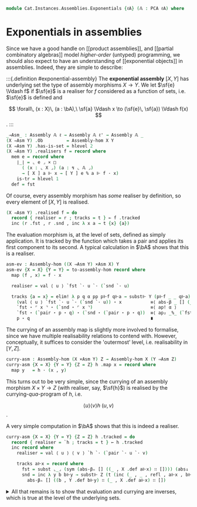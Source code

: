 <!--
```agda
open import Cat.Instances.Assemblies
open import Cat.Diagram.Exponential
open import Cat.Diagram.Terminal
open import Cat.Diagram.Product
open import Cat.Prelude

open import Data.Partial.Total
open import Data.Partial.Base
open import Data.Vec.Base using ([] ; _∷_)

open import Realisability.PCA

import Cat.Instances.Assemblies.Limits

import Realisability.Data.Pair
import Realisability.PCA.Sugar
import Realisability.Base

open is-exponential
open Exponential
```
-->

```agda
module Cat.Instances.Assemblies.Exponentials {ℓA} (𝔸 : PCA ℓA) where
```

<!--
```agda
open Realisability.Data.Pair 𝔸
open Realisability.PCA.Sugar 𝔸
open Realisability.Base 𝔸

open Cat.Instances.Assemblies.Limits 𝔸

private variable
  ℓ ℓ' : Level
  X Y Z : Assembly 𝔸 ℓ
```
-->

# Exponentials in assemblies

Since we have a good handle on [[product assemblies]], and [[partial
combinatory algebras]] model *higher-order* (untyped) programming, we
should also expect to have an understanding of [[exponential objects]]
in assemblies. Indeed, they are simple to describe:

:::{.definition #exponential-assembly}
The **exponential assembly** $[X, Y]$ has underlying set the type of
assembly morphisms $X \to Y$. We let $\sf{e} \Vdash f$ if $\sf{e}$ is a
realiser for $f$ considered as a function of sets, i.e. $\sf{e}$ is
defined and

$$
\forall\, (x : X)\, (a : \bA),\ \sf{a} \Vdash x \to (\sf{e}\, \sf{a}) \Vdash f(x)
$$.
:::

```agda
_⇒Asm_ : Assembly 𝔸 ℓ → Assembly 𝔸 ℓ' → Assembly 𝔸 _
(X ⇒Asm Y) .Ob         = Assembly-hom X Y
(X ⇒Asm Y) .has-is-set = hlevel 2
(X ⇒Asm Y) .realisers f = record where
  mem e = record where
    ∣_∣ = ⌞ e ⌟ × □
      ( (x : ⌞ X ⌟) (a : ↯ ⌞ 𝔸 ⌟)
      → [ X ] a ⊩ x → [ Y ] e % a ⊩ f · x)
    is-tr = hlevel 1
  def = fst
```

Of course, every assembly morphism has *some* realiser by definition, so
every element of $[X, Y]$ is realised.

```agda
(X ⇒Asm Y) .realised f = do
  record { realiser = r ; tracks = t } ← f .tracked
  inc (r .fst , r .snd , inc λ x a → t {x} {a})
```

The evaluation morphism is, at the level of sets, defined as simply
application. It is tracked by the function which takes a pair and
applies its first component to its second. A typical calculation in
$\bA$ shows that this is a realiser.

```agda
asm-ev : Assembly-hom ((X ⇒Asm Y) ×Asm X) Y
asm-ev {X = X} {Y = Y} = to-assembly-hom record where
  map (f , x) = f · x

  realiser = val ⟨ u ⟩ `fst `· u `· (`snd `· u)

  tracks {a = x} = elim! λ p q α pp p⊩f q⊩a → subst⊩ Y (p⊩f _ _ q⊩a) $
    (val ⟨ u ⟩ `fst `· u `· (`snd `· u)) ⋆ x           ≡⟨ abs-β _ [] (_ , subst ⌞_⌟ (sym α) (`pair↓₂ pp (X .def q⊩a))) ⟩
    `fst ⋆ ⌜ x ⌝ ⋆ (`snd ⋆ ⌜ x ⌝)                      ≡⟨ ap! α ⟩
    `fst ⋆ (`pair ⋆ p ⋆ q) ⋆ (`snd ⋆ (`pair ⋆ p ⋆ q))  ≡⟨ ap₂ _%_ (`fst-β pp (X .def q⊩a)) (`snd-β pp (X .def q⊩a)) ⟩
    p ⋆ q                                              ∎
```

The currying of an assembly map is slightly more involved to formalise,
since we have multiple realisability relations to contend with. However,
conceptually, it suffices to consider the 'outermost' level, i.e.
realisability in $[Y,Z]$.

```agda
curry-asm : Assembly-hom (X ×Asm Y) Z → Assembly-hom X (Y ⇒Asm Z)
curry-asm {X = X} {Y = Y} {Z = Z} h .map x = record where
  map y   = h · (x , y)
```

<!--
```agda
  tracked = do
    record { realiser = `h ; tracks = t } ← h .tracked
    (u , u⊩x) ← X .realised x

    inc record where
      realiser = val ⟨ v ⟩ `h `· (`pair `· const (u , X .def u⊩x) `· v)

      tracks a⊩x = subst⊩ Z (t (inc (u , _ , refl , u⊩x , a⊩x))) $
        abs-β _ [] (_ , Y .def a⊩x)
```
-->

This turns out to be very simple, since the currying of an assembly
morphism $X \times Y \to Z$ (with realiser, say, $\sf{h}$) is realised
by the currying-*qua*-program of $h$, i.e.

$$
\langle u \rangle \langle v \rangle h\ (u,\, v)
$$.

A very simple computation in $\bA$ shows that this is indeed a
realiser.

```agda
curry-asm {X = X} {Y = Y} {Z = Z} h .tracked = do
  record { realiser = `h ; tracks = t } ← h .tracked
  inc record where
    realiser = val ⟨ u ⟩ ⟨ v ⟩ `h `· (`pair `· u `· v)

    tracks a⊩x = record where
      fst = subst ⌞_⌟ (sym (abs-βₙ [] ((_ , X .def a⊩x) ∷ []))) (abs↓ _ _)
      snd = inc λ y b b⊩y → subst⊩ Z (t (inc (_ , _ , refl , a⊩x , b⊩y))) $
        abs-βₙ [] ((b , Y .def b⊩y) ∷ (_ , X .def a⊩x) ∷ [])
```

<details>
<summary>All that remains is to show that evaluation and currying are
inverses, which is true at the level of the underlying sets.</summary>

```agda
Assemblies-exp : ∀ A B → Exponential (Assemblies 𝔸 ℓA) Assemblies-products Assemblies-terminal A B
Assemblies-exp A B .B^A = A ⇒Asm B
Assemblies-exp A B .ev = asm-ev
Assemblies-exp A B .has-is-exp .ƛ = curry-asm
Assemblies-exp A B .has-is-exp .commutes m = ext λ x y → refl
Assemblies-exp A B .has-is-exp .unique m' p = ext λ x y → ap map p · (x , y)

Assemblies-cc : Cartesian-closed (Assemblies 𝔸 ℓA) _ _
Assemblies-cc = record { has-exp = Assemblies-exp }
```

</details>
